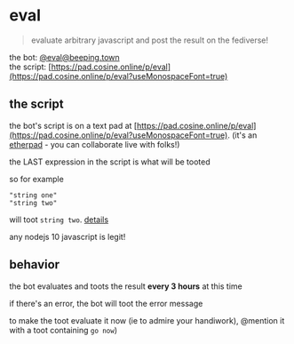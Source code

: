 eval
====

> evaluate arbitrary javascript and post the result on the fediverse!

the bot: [@eval@beeping.town](https://beeping.town/users/328)  
the script: 
[https://pad.cosine.online/p/eval](https://pad.cosine.online/p/eval?useMonospaceFont=true)

the script
----------

the bot's script is on a text pad at
[https://pad.cosine.online/p/eval](https://pad.cosine.online/p/eval?useMonospaceFont=true).
(it's an [etherpad](https://github.com/ether/etherpad-lite) - you can
collaborate live with folks!)

the LAST expression in the script is what will be tooted

so for example

    "string one"
	"string two"

will toot `string two`. [details](https://stackoverflow.com/a/7399078/1556332)

any nodejs 10 javascript is legit!

behavior
--------

the bot evaluates and toots the result **every 3 hours** at this time

if there's an error, the bot will toot the error message

to make the toot evaluate it now (ie to admire your handiwork), @mention it
with a toot containing `go now`)

